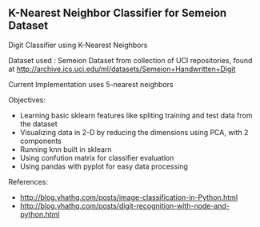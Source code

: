 K-Nearest Neighbor Classifier for Semeion Dataset
-------------------------------------------------

Digit Classifier using K-Nearest Neighbors

Dataset used : Semeion Dataset from collection of UCI repositories, found at http://archive.ics.uci.edu/ml/datasets/Semeion+Handwritten+Digit

Current Implementation uses 5-nearest neighbors

Objectives:
* Learning basic sklearn features like spliting training and test data from the dataset
* Visualizing data in 2-D by reducing the dimensions using PCA, with 2 components
* Running knn built in sklearn
* Using confution matrix for classifier evaluation
* Using pandas with pyplot for easy data processing

References:
* http://blog.yhathq.com/posts/image-classification-in-Python.html
* http://blog.yhathq.com/posts/digit-recognition-with-node-and-python.html
